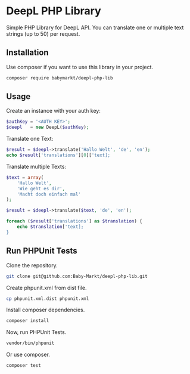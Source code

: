# DeepL PHP Library

Simple PHP Library for DeepL API. You can translate one or multiple text strings (up to 50) per request.

## Installation

Use composer if you want to use this library in your project.

```bash
composer require babymarkt/deepl-php-lib
```

## Usage

Create an instance with your auth key:

```php
$authKey = '<AUTH KEY>';
$deepl   = new DeepL($authKey);
```

Translate one Text:

```php
$result = $deepl->translate('Hallo Welt', 'de', 'en');
echo $result['translations'][0]['text];
```

Translate multiple Texts:

```php
$text = array(
    'Hallo Welt',
    'Wie geht es dir',
    'Macht doch einfach mal'
);

$result = $deepl->translate($text, 'de', 'en');

foreach ($result['translations'] as $translation) {
    echo $translation['text];
}
```

## Run PHPUnit Tests

Clone the repository.

```bash
git clone git@github.com:Baby-Markt/deepl-php-lib.git
```

Create phpunit.xml from dist file.

```bash
cp phpunit.xml.dist phpunit.xml
```

Install composer dependencies.

```bash
composer install
```

Now, run PHPUnit Tests.

```bash
vendor/bin/phpunit
```

Or use composer.

```bash
composer test
```